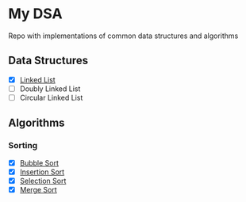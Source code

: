 # My DSA

Repo with implementations of common data structures and algorithms

## Data Structures

- [x] [Linked List](/data-structures/linked-list)
- [ ] Doubly Linked List 
- [ ] Circular Linked List 

## Algorithms

### Sorting

- [x] [Bubble Sort](/algorithms/sorting/bubble-sort)
- [x] [Insertion Sort](/algorithms/sorting/insertion-sort)
- [x] [Selection Sort](/algorithms/sorting/selection-sort)
- [x] [Merge Sort](/algorithms/sorting/merge-sort)